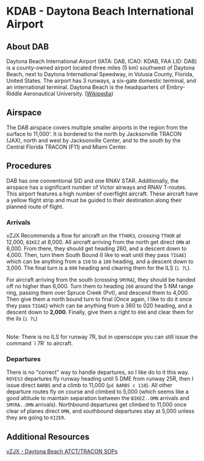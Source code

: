 # KDAB - Daytona Beach International Airport

## About DAB
Daytona Beach International Airport (IATA: DAB, ICAO: KDAB, FAA LID: DAB) is a county-owned airport located three miles (5 km) southwest of Daytona Beach, next to Daytona International Speedway, in Volusia County, Florida, United States. The airport has 3 runways, a six-gate domestic terminal, and an international terminal. Daytona Beach is the headquarters of Embry-Riddle Aeronautical University. ([Wikipedia](https://en.wikipedia.org/wiki/Daytona_Beach_International_Airport))

## Airspace
The DAB airspace covers multiple smaller airports in the region from the surface to 11,000'. It is bordered to the north by Jacksonville TRACON (JAX), north and west by Jacksonville Center, and to the south by the Central Florida TRACON (F11) and Miami Center.

## Procedures
DAB has one conventional SID and one RNAV STAR. Additionally, the airspace has a significant number of Victor airways and RNAV T-routes. This airport features a high number of overflight aircraft. These aircraft have a yellow flight strip and must be guided to their destination along their planned route of flight.

### Arrivals

vZJX Recommends a flow for aircraft on the `TTHOR3`, crossing `TTHOR` at 12,000, `BIKEZ` at 8,000. All aircraft arriving from the north get direct `OMN` at 6,000. From there, they should get heading 260, and a descent down to 4,000. Then, turn them South Bound (I like to wait until they pass `TIGAE`) which can be anything from a `150` to a `180` heading, and a descent down to 3,000. The final turn is a `090` heading and clearing them for the ILS (`i 7L`). 

For aircraft arriving from the south (crossing `SMYRA`), they should be handed off no higher than 6,000. Turn them to heading `260` around the 5 NM range ring, passing them over Spruce Creek (Pvt), and descend them to 4,000. Then give them a north bound turn to final (Once again, I like to do it once they pass `TIGAE`) which can be anything from a 360 to 020 heading, and a descent down to **2,000**. Finally, give them a right to `090` and clear them for the ils (`i 7L`)

<br>
Note:
There is no ILS for runway 7R, but in openscope you can still issue the command `i 7R` to aircraft. 

<br>

### Departures
There is no "correct" way to handle departures, so I like do to it this way. `ROYES3` departures fly runway heading until 5 DME from runway 25R, then I issue direct `BARBS` and a climb to 11,000 (`pd BARBS c 110`). All other departure routes fly on course and climbed to 5,000 (which seems like a good altitude to maintain separation between the `BIKEZ..OMN` arrivals and `SMYRA..OMN` arrivals). Northbound departures get climbed to 11,000 once clear of planes direct `OMN`, and southbound departures stay at 5,000 unless they are going to `KIZER`.



## Additional Resources
<a href="https://zjxartcc.org/media/doc/ZJX-5.D_Jacksonville_ARTCC_DAB_ATCT_TRACON_SOP.pdf" target="_blank">vZJX - Daytona Beach ATCT/TRACON SOPs</a>